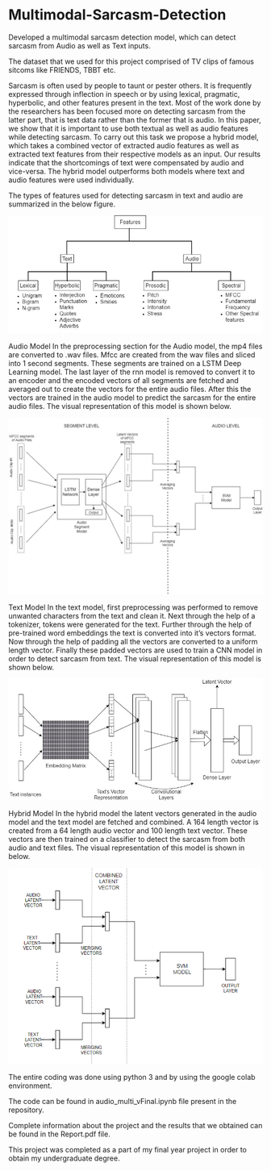 # Multimodal-Sarcasm-Detection
Developed a multimodal sarcasm detection model, which can detect sarcasm from Audio as well as Text inputs. 

The dataset that we used for this project comprised of TV clips of famous sitcoms like FRIENDS, TBBT etc.

Sarcasm is often used by people to taunt or pester others. It is frequently expressed through inflection in speech or by using lexical, pragmatic, hyperbolic, and other features present in the text. Most of the work done by the researchers has been focused more on detecting sarcasm from the latter part, that is text data rather than the former that is audio. In this paper, we show that it is important to use both textual as well as audio features while detecting sarcasm. To carry out this task we propose a hybrid model, which takes a combined vector of extracted audio features as well as extracted text features from their respective models as an input. Our results indicate that the shortcomings of text were compensated by audio and vice-versa. The hybrid model outperforms both models where text and audio features were used individually.   

The types of features used for detecting sarcasm in text and audio are summarized in the below figure.

![](https://github.com/25-prerak/Multimodal-Sarcasm-Detection/blob/main/Images/1.jpg) 

Audio Model
In the preprocessing section for the Audio model, the mp4 files are converted to .wav files. Mfcc 
are created from the wav files and sliced into 1 second segments. These segments are trained on a 
LSTM Deep Learning model. The last layer of the rnn model is removed to convert it to an encoder 
and the encoded vectors of all segments are fetched and averaged out to create the vectors for the 
entire audio files. After this the vectors are trained in the audio model to predict the sarcasm for 
the entire audio files. The visual representation of this model is shown below.

![](https://github.com/25-prerak/Multimodal-Sarcasm-Detection/blob/main/Images/2.jpg)

Text Model
In the text model, first preprocessing was performed to remove unwanted characters from the text 
and clean it. Next through the help of a tokenizer, tokens were generated for the text. Further 
through the help of pre-trained word embeddings the text is converted into it’s vectors format. 
Now through the help of padding all the vectors are converted to a uniform length vector. Finally 
these padded vectors are used to train a CNN model in order to detect sarcasm from text. The 
visual representation of this model is shown below.

![](https://github.com/25-prerak/Multimodal-Sarcasm-Detection/blob/main/Images/3.jpg)

Hybrid Model
In the hybrid model the latent vectors generated in the audio model and the text model are fetched 
and combined. A 164 length vector is created from a 64 length audio vector and 100 length text 
vector. These vectors are then trained on a classifier to detect the sarcasm from both audio and text 
files. The visual representation of this model is shown in below.

![](https://github.com/25-prerak/Multimodal-Sarcasm-Detection/blob/main/Images/4.png)

The entire coding was done using python 3 and by using the google colab environment.

The code can be found in audio_multi_vFinal.ipynb file present in the repository. 

Complete information about the project and the results that we obtained can be found in the Report.pdf file.

This project was completed as a part of my final year project in order to obtain my undergraduate degree.
